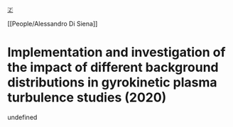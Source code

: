 [🇿](zotero://select/groups/5362326/items/RLP3LWL6)

[[People/Alessandro Di Siena]] 
# Implementation and investigation of the impact of different background distributions in gyrokinetic plasma turbulence studies (2020)

undefined

